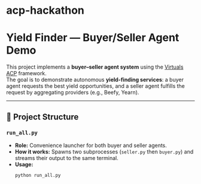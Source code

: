 # acp-hackathon
# Yield Finder — Buyer/Seller Agent Demo

This project implements a **buyer–seller agent system** using the [Virtuals ACP](https://virtuals.io) framework.  
The goal is to demonstrate autonomous **yield-finding services**: a buyer agent requests the best yield opportunities, and a seller agent fulfills the request by aggregating providers (e.g., Beefy, Yearn).

---

## 📂 Project Structure

### `run_all.py`
- **Role:** Convenience launcher for both buyer and seller agents.
- **How it works:** Spawns two subprocesses (`seller.py` then `buyer.py`) and streams their output to the same terminal.
- **Usage:** 
  ```bash
  python run_all.py
